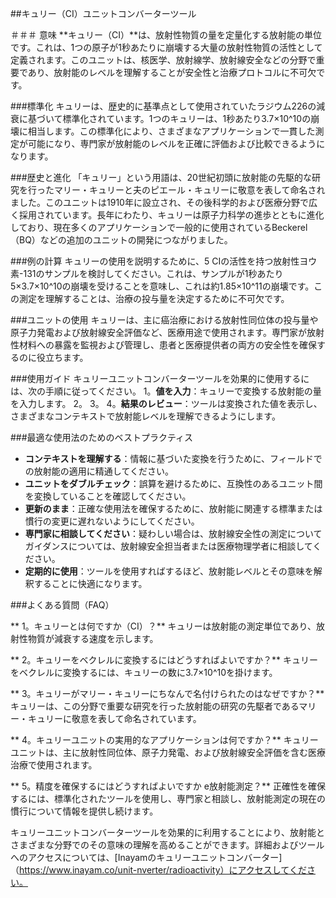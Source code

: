 ##キュリー（CI）ユニットコンバーターツール

＃＃＃ 意味
**キュリー（CI）**は、放射性物質の量を定量化する放射能の単位です。これは、1つの原子が1秒あたりに崩壊する大量の放射性物質の活性として定義されます。このユニットは、核医学、放射線学、放射線安全などの分野で重要であり、放射能のレベルを理解することが安全性と治療プロトコルに不可欠です。

###標準化
キュリーは、歴史的に基準点として使用されていたラジウム226の減衰に基づいて標準化されています。1つのキュリーは、1秒あたり3.7×10^10の崩壊に相当します。この標準化により、さまざまなアプリケーションで一貫した測定が可能になり、専門家が放射能のレベルを正確に評価および比較できるようになります。

###歴史と進化
「キュリー」という用語は、20世紀初頭に放射能の先駆的な研究を行ったマリー・キュリーと夫のピエール・キュリーに敬意を表して命名されました。このユニットは1910年に設立され、その後科学的および医療分野で広く採用されています。長年にわたり、キュリーは原子力科学の進歩とともに進化しており、現在多くのアプリケーションで一般的に使用されているBeckerel（BQ）などの追加のユニットの開発につながりました。

###例の計算
キュリーの使用を説明するために、5 CIの活性を持つ放射性ヨウ素-131のサンプルを検討してください。これは、サンプルが1秒あたり5×3.7×10^10の崩壊を受けることを意味し、これは約1.85×10^11の崩壊です。この測定を理解することは、治療の投与量を決定するために不可欠です。

###ユニットの使用
キュリーは、主に癌治療における放射性同位体の投与量や原子力発電および放射線安全評価など、医療用途で使用されます。専門家が放射性材料への暴露を監視および管理し、患者と医療提供者の両方の安全性を確保するのに役立ちます。

###使用ガイド
キュリーユニットコンバーターツールを効果的に使用するには、次の手順に従ってください。
1。**値を入力**：キュリーで変換する放射能の量を入力します。
2。
3。
4。**結果のレビュー**：ツールは変換された値を表示し、さまざまなコンテキストで放射能レベルを理解できるようにします。

###最適な使用法のためのベストプラクティス
-  **コンテキストを理解する**：情報に基づいた変換を行うために、フィールドでの放射能の適用に精通してください。
-  **ユニットをダブルチェック**：誤算を避けるために、互換性のあるユニット間を変換していることを確認してください。
-  **更新のまま**：正確な使用法を確保するために、放射能に関連する標準または慣行の変更に遅れないようにしてください。
-  **専門家に相談してください**：疑わしい場合は、放射線安全性の測定についてガイダンスについては、放射線安全担当者または医療物理学者に相談してください。
-  **定期的に使用**：ツールを使用すればするほど、放射能レベルとその意味を解釈することに快適になります。

###よくある質問（FAQ）

** 1。キュリーとは何ですか（CI）？**
キュリーは放射能の測定単位であり、放射性物質が減衰する速度を示します。

** 2。キュリーをベクレルに変換するにはどうすればよいですか？**
キュリーをベクレルに変換するには、キュリーの数に3.7×10^10を掛けます。

** 3。キュリーがマリー・キュリーにちなんで名付けられたのはなぜですか？**
キュリーは、この分野で重要な研究を行った放射能の研究の先駆者であるマリー・キュリーに敬意を表して命名されています。

** 4。キュリーユニットの実用的なアプリケーションは何ですか？**
キュリーユニットは、主に放射性同位体、原子力発電、および放射線安全評価を含む医療治療で使用されます。

** 5。精度を確保するにはどうすればよいですか e放射能測定？**
正確性を確保するには、標準化されたツールを使用し、専門家と相談し、放射能測定の現在の慣行について情報を提供し続けます。

キュリーユニットコンバーターツールを効果的に利用することにより、放射能とさまざまな分野でのその意味の理解を高めることができます。詳細およびツールへのアクセスについては、[Inayamのキュリーユニットコンバーター]（https://www.inayam.co/unit-nverter/radioactivity）にアクセスしてください。